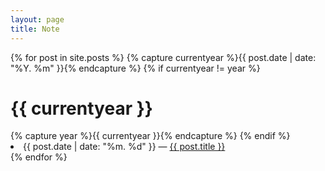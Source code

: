 ```yaml
---
layout: page
title: Note
---
```


{% for post in site.posts %}
{% capture currentyear %}{{ post.date | date: "%Y. %m" }}{% endcapture %}
{% if currentyear != year %}

  <h1>{{ currentyear }}</h1>
    {% capture year %}{{ currentyear }}{% endcapture %}
  {% endif %}

  <li>{{ post.date | date: "%m. %d" }} — <a href="{{ post.url }}">{{ post.title }}</a></li>
{% endfor %}

